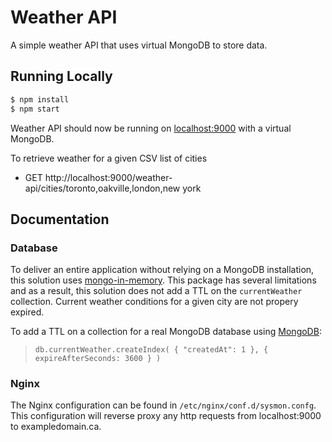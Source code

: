 # Weather API

A simple weather API that uses virtual MongoDB to store data.

## Running Locally

```sh
$ npm install
$ npm start
```

Weather API should now be running on [localhost:9000](http://localhost:9000/) with a virtual MongoDB.

To retrieve weather for a given CSV list of cities
- GET http://localhost:9000/weather-api/cities/toronto,oakville,london,new york

## Documentation

### Database

To deliver an entire application without relying on a MongoDB installation, this solution uses [mongo-in-memory](https://www.npmjs.com/package/mongo-in-memory).
This package has several limitations and as a result, this solution does not add a TTL on the `currentWeather` collection. Current weather conditions for a given city are not propery expired.

To add a TTL on a collection for a real MongoDB database using [MongoDB](https://mongodb.github.io/node-mongodb-native/):

>`db.currentWeather.createIndex( { "createdAt": 1 }, { expireAfterSeconds: 3600 } )`

### Nginx

The Nginx configuration can be found in `/etc/nginx/conf.d/sysmon.confg`. This configuration will reverse proxy any http requests from localhost:9000 to exampledomain.ca.

